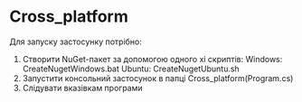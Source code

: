 # Cross_platform
Для запуску застосунку потрібно:
1. Створити NuGet-пакет за допомогою одного хі скриптів:
  Windows: CreateNugetWindows.bat
  Ubuntu: CreateNugetUbuntu.sh
2. Запустити консольний застосунок в папці Cross_platform(Program.cs)
3. Слідувати вказівкам програми
